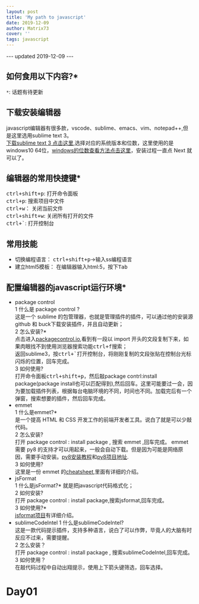 ```yaml
---
layout: post
title: 'My path to javascript'
date: 2019-12-09
author: Matrix73
cover: ''
tags: javascript
---
```

--- updated 2019-12-09 ---
## 如何食用以下内容?*
`*`: 话题有待更新  
## 下载安装编辑器
javascript编辑器有很多款，vscode、sublime、emacs、vim、notepad++,但是这里选用sublime text 3。  
[下载sublime text 3 点击这里](https://www.sublimetext.com/3),选择对应的系统版本和位数，这里使用的是windows10 64位，[windows的位数查看方法点击这里](https://support.microsoft.com/zh-cn/help/15056/windows-32-64-bit-faq)，安装过程一直点 Next 就可以了。  
## 编辑器的常用快捷键*  
<kbd>ctrl+shift+p</kbd>: 打开命令面板  
<kbd>ctrl+p</kbd>: 搜索项目中文件  
<kbd>ctrl+w</kbd>： 关闭当前文件  
<kbd>ctrl+shift+w</kbd>: 关闭所有打开的文件  
<kbd>ctrl+`</kbd>: 打开控制台  
## 常用技能
- 切换编程语言： <kbd>ctrl+shift+p</kbd>->输入ss编程语言  
- 建立html5模板： 在编辑器输入html:5，按下<kbd>Tab</kbd>  

## 配置编辑器的javascript运行环境*  
- package control  
1 什么是 package control ?  
这是一个 sublime 的包管理器，也就是管理插件的插件，可以通过他的安装源 github 和 buck下载安装插件，并且自动更新；  
2 怎么安装?*  
点击进入[packagecontrol.io](https://packagecontrol.io/installation),看到有一段以 import 开头的文段复制下来，如果肉眼找不到使用浏览器搜索功能<kbd>ctrl+f</kbd>搜索；  
返回sublime3，按<kbd>ctrl+`</kbd>打开控制台，将刚刚复制的文段张贴在控制台光标闪烁的位置，回车完成。  
3 如何使用?  
打开命令面板<kbd>ctrl+shift+p</kbd>，然后敲package contrl:install package(package install也可以匹配得到),然后回车。这里可能要过一会，因为要加载插件列表，根据每台电脑环境的不同，时间也不同。加载完后有一个弹窗，搜索想要的插件，然后回车完成。
- emmet  
1 什么是emmet?*  
是一个提高 HTML 和 CSS 开发工作的前端开发者工具。说白了就是可以少敲代码。  
2 怎么安装?  
打开 package control : install package , 搜索 emmet ,回车完成。 emmet 需要 py8 的支持才可以用起来，一般会自动下载。但是因为可能是网络原因，需要手动安装。[py8安装教程](https://www.jianshu.com/p/ab47772fe88e)和[py8项目地址](https://github.com/emmetio/pyv8-binaries).  
3 如何使用?  
这里是一份 emmet 的[cheatsheet](https://docs.emmet.io/cheat-sheet/),里面有详细的介绍。  
- jsFormat  
1 什么是jsFormat?* 
就是把javascript代码格式化；  
2 如何安装?  
打开 package control : install package,搜索jsformat,回车完成。  
3 如何使用?*  
[jsformat项目](https://github.com/jdavisclark/JsFormat)有详细介绍。  
- sublimeCodeIntel
1 什么是sublimeCodeIntel?  
这是一款代码提示插件，支持多种语言，说白了可以作弊，毕竟人的大脑有时反应不过来，需要提醒。  
2 怎么安装？  
打开 package control : install package , 搜索sublimeCodeIntel,回车完成。  
3 如何使用？  
在敲代码过程中自动出翔提示，使用上下箭头键筛选，回车选择。  
# Day01  
